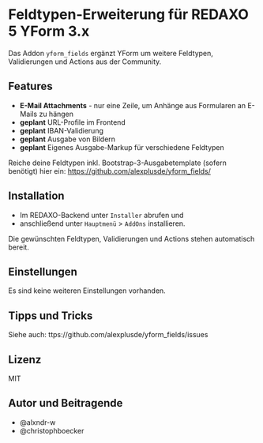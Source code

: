 # Feldtypen-Erweiterung für REDAXO 5 YForm 3.x

Das Addon `yform_fields` ergänzt YForm um weitere Feldtypen, Validierungen und Actions aus der Community.

## Features

* **E-Mail Attachments** - nur eine Zeile, um Anhänge aus Formularen an E-Mails zu hängen
* **geplant** URL-Profile im Frontend
* **geplant** IBAN-Validierung
* **geplant** Ausgabe von Bildern
* **geplant** Eigenes Ausgabe-Markup für verschiedene Feldtypen

Reiche deine Feldtypen inkl. Bootstrap-3-Ausgabetemplate (sofern benötigt) hier ein: https://github.com/alexplusde/yform_fields/

## Installation

* Im REDAXO-Backend unter `Installer` abrufen und
* anschließend unter `Hauptmenü` > `AddOns` installieren.

Die gewünschten Feldtypen, Validierungen und Actions stehen automatisch bereit.


## Einstellungen

Es sind keine weiteren Einstellungen vorhanden.

## Tipps und Tricks

Siehe auch: ttps://github.com/alexplusde/yform_fields/issues

## Lizenz

MIT

## Autor und Beitragende

* @alxndr-w
* @christophboecker
